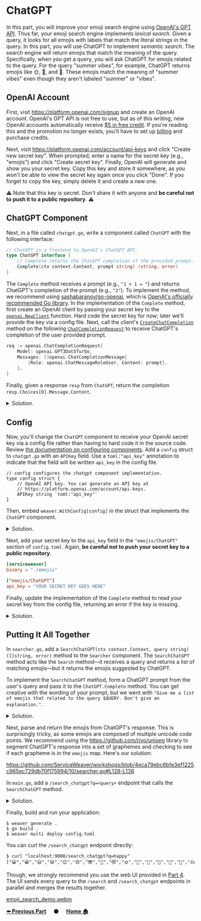 # ChatGPT

In this part, you will improve your emoji search engine using [OpenAI's GPT
API][gpt_api]. Thus far, your emoji search engine implements *lexical search*.
Given a query, it looks for all emojis with labels that match the literal
strings in the query. In this part, you will use ChatGPT to implement *semantic
search*. The search engine will return emojis that match the meaning of the
query.  Specifically, when you get a query, you will ask ChatGPT for emojis
related to the query. For the query "summer vibes", for example, ChatGPT returns
emojis like 🌞, 🌴, and 🍹. These emojis match the meaning of "summer vibes"
even though they aren't labeled "summer" or "vibes".

## OpenAI Account

First, visit https://platform.openai.com/signup and create an OpenAI account.
OpenAI's GPT API is not free to use, but as of this writing, new OpenAI accounts
automatically receive [$5 in free credit][pricing]. If you're reading this and
the promotion no longer exists, you'll have to set up [billing][billing] and
purchase credits.

Next, visit https://platform.openai.com/account/api-keys and click "Create new
secret key". When prompted, enter a name for the secret key (e.g., "emojis") and
click "Create secret key". Finally, OpenAI will generate and show you your
secret key. Copy this key and store it somewhere, as you won't be able to view
the secret key again once you click "Done". If you forget to copy the key,
simply delete it and create a new one.

⚠️ Note that this key is secret. Don't share it with anyone and **be careful not
to push it to a public repository**. ⚠️

## ChatGPT Component

Next, in a file called `chatgpt.go`, write a component called `ChatGPT` with the
following interface:

```go
// ChatGPT is a frontend to OpenAI's ChatGPT API.
type ChatGPT interface {
    // Complete returns the ChatGPT completion of the provided prompt.
    Complete(ctx context.Context, prompt string) (string, error)
}
```

The `Complete` method receives a prompt (e.g., `"1 + 1 = "`) and returns
ChatGPT's completion of the prompt (e.g., `"2"`). To implement the method, we
recommend using [sashabaranov/go-openai][go-openai], which is [OpenAI's
officially recommended Go library][openai_go]. In the implementation of the
`Complete` method, first create an OpenAI client by passing your secret key to
the [`openai.NewClient`][NewClient] function. Hard code the secret key for now;
later we'll provide the key via a config file. Next, call the client's
[`CreateChatCompletion`][CreateChatCompletion] method on the following
[`ChatCompletionRequest`][ChatCompletionRequest] to receive ChatGPT's completion
of the user provided prompt.

```go
req := openai.ChatCompletionRequest{
    Model: openai.GPT3Dot5Turbo,
    Messages: []openai.ChatCompletionMessage{
        {Role: openai.ChatMessageRoleUser, Content: prompt},
    },
}
```

Finally, given a response `resp` from `ChatGPT`, return the completion
`resp.Choices[0].Message.Content`.

<details>
<summary>Solution.</summary>

**NOTE** that this solution includes some configuration code (e.g.,
`weaver.WithConfig`) that won't make sense until the next section. Feel free to
ignore it for now.

https://github.com/ServiceWeaver/workshops/blob/4eca79ebc6bfe3ef1225c965ec729db70f175994/10/chatgpt.go#L25-L65
</details>

## Config

Now, you'll change the `ChatGPT` component to receive your OpenAI secret key via
a config file rather than having to hard code it in the source code. Review [the
documentation on configuring components][config]. Add a `config` struct to
`chatgpt.go` with an `APIKey` field. Use a `toml:"api_key"` annotation to
indicate that the field will be written `api_key` in the config file.

```golang
// config configures the chatgpt component implementation.
type config struct {
    // OpenAI API key. You can generate an API key at
    // https://platform.openai.com/account/api-keys.
    APIKey string `toml:"api_key"`
}
```

Then, embed `weaver.WithConfig[config]` in the struct that implements the
`ChatGPT` component.

<details>
<summary>Solution.</summary>

https://github.com/ServiceWeaver/workshops/blob/4eca79ebc6bfe3ef1225c965ec729db70f175994/10/chatgpt.go#L31-L42
</details>

Next, add your secret key to the `api_key` field in the `"emojis/ChatGPT"`
section of `config.toml`. Again, **be careful not to push your secret key to a
public repository**.

```toml
[serviceweaver]
binary = "./emojis"

["emojis/ChatGPT"]
api_key = "YOUR SECRET KEY GOES HERE"
```

Finally, update the implementation of the `Complete` method to read your secret
key from the config file, returning an error if the key is missing.

<details>
<summary>Solution.</summary>

https://github.com/ServiceWeaver/workshops/blob/4eca79ebc6bfe3ef1225c965ec729db70f175994/10/chatgpt.go#L45-L51
</details>

## Putting It All Together

In `searcher.go`, add a `SearchChatGPT(ctx context.Context, query string)
([]string, error)` method to the `Searcher` component. The `SearchChatGPT`
method acts like the `Search` method&mdash;it receives a query and returns a
list of matching emojis&mdash;but it returns the emojis suggested by ChatGPT.

To implement the `SearchChatGPT` method, form a ChatGPT prompt from the user's
query and pass it to the `ChatGPT.Complete` method. You can get creative with
the wording of your prompt, but we went with `"Give me a list of emojis that
related to the query $QUERY. Don't give an explanation."`.

<details>
<summary>Solution.</summary>

https://github.com/ServiceWeaver/workshops/blob/4eca79ebc6bfe3ef1225c965ec729db70f175994/10/searcher.go#L110-L117
</details>

Next, parse and return the emojis from ChatGPT's response. This is surprisingly
tricky, as some emojis are composed of multiple unicode code points. We
recommend using the https://github.com/rivo/uniseg library to segment ChatGPT's
response into a set of graphemes and checking to see if each grapheme is in the
`emojis` map. Here's our solution:

https://github.com/ServiceWeaver/workshops/blob/4eca79ebc6bfe3ef1225c965ec729db70f175994/10/searcher.go#L128-L138

In `main.go`, add a `/search_chatgpt?q=<query>` endpoint that calls the
`SearchChatGPT` method.

<details>
<summary>Solution.</summary>

https://github.com/ServiceWeaver/workshops/blob/4eca79ebc6bfe3ef1225c965ec729db70f175994/10/main.go#L59-L61
</details>

Finally, build and run your application:

```
$ weaver generate .
$ go build .
$ weaver multi deploy config.toml
```

You can curl the `/search_chatgpt` endpoint directly:

```console
$ curl "localhost:9000/search_chatgpt?q=happy"
["😀","😁","😃","😄","😊","😍","😎","🤗","😻","🌞","🎉","🎊","🎁","🎈","💐","👍","✨","🌟","💫","🌈"]
```

Though, we strongly recommend you use the web UI provided in [Part 4](../04).
The UI sends every query to the `/search` and `/search_chatgpt` endpoints in
parallel and merges the results together.

[emoji_search_demo.webm](https://github.com/ServiceWeaver/workshops/assets/3654277/cde50b36-7808-4c26-983d-54a37532e69a)

[**:arrow_left: Previous Part**](../09)
&nbsp;&nbsp;&nbsp; :black_circle: &nbsp;&nbsp;&nbsp;
[**Home :house:**](..)

[ChatCompletionRequest]: https://pkg.go.dev/github.com/sashabaranov/go-openai#ChatCompletionRequest
[CreateChatCompletion]: https://pkg.go.dev/github.com/sashabaranov/go-openai#Client.CreateChatCompletion
[NewClient]: https://pkg.go.dev/github.com/sashabaranov/go-openai#NewClient
[billing]: https://platform.openai.com/account/billing/overview
[config]: https://serviceweaver.dev/docs.html#components-config
[go-openai]: https://github.com/sashabaranov/go-openai
[gpt_api]: https://platform.openai.com/docs/guides/gpt
[openai_go]: https://platform.openai.com/docs/libraries/go
[pricing]: https://openai.com/pricing
